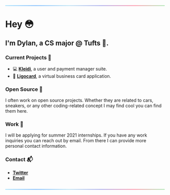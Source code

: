 ![line](https://github.com/DPM97/DPM97/blob/master/line.gif)
# Hey 😳
## I'm Dylan, a CS major @ Tufts 🏫.

### Current Projects 🎨
- 💻 **[Kleidi](https://kleidi.io)**, a user and payment manager suite.
- 📱 **[Ligocard](https://ligo.best)**, a virtual business card application.

### Open Source 🎯
I often work on open source projects. Whether they are related to cars, sneakers, or any other coding-related concept I may find cool you can find them here. 

### Work 🔋
I will be applying for summer 2021 internships. If you have any work inquiries you can reach out by email. From there I can provide more personal contact information.

### Contact 📬
- **[Twitter](https://twitter.com/TYPESCRlPT)**
- **[Email](mailto:dylan@kleidi.io)**

![line](https://github.com/DPM97/DPM97/blob/master/line.gif)
